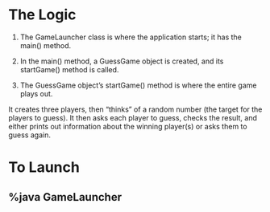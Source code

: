 # The Logic

 1) The GameLauncher class is where the application starts; it has the main() method.

 2) In the main() method, a GuessGame object is created, and its startGame() method is called.

 3) The GuessGame object’s startGame() method is where the entire game plays out.

 It creates three players, then “thinks” of a random number (the target for the players to guess). It then asks each player to guess, checks the result, and either prints out information about the winning player(s) or asks them to guess again.

# To Launch 
## %java GameLauncher